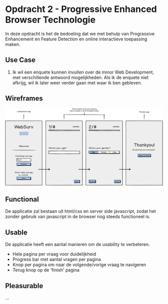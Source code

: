 # Opdracht 2 - Progressive Enhanced Browser Technologie
In deze opdracht is het de bedoeling dat we met behulp van Prograssive Enhancement en Feature Detection en online interactieve toepassing maken.

## Use Case
1. Ik wil een enquete kunnen invullen over de minor Web Development, met verschillende antwoord mogelijkheden. Als ik de enquete niet afkrijg, wil ik later weer verder gaan met waar ik ben gebleven.

## Wireframes
![Wireframes](img/wireframes.png)

## Functional
De applicatie zal bestaan uit html/css en server side javascript, zodat het zonder gebruik van javascript in de browser nog steeds functioneel is.

## Usable
De applicatie heeft een aantal manieren om de usability te verbeteren.
- Hele pagina per vraag voor duidelijkheid
- Progress bar met aantal vragen per pagina
- Knop per pagina om naar de volgende/vorige vraag te navigeren
- Terug knop op de 'finish' pagina

## Pleasurable
...